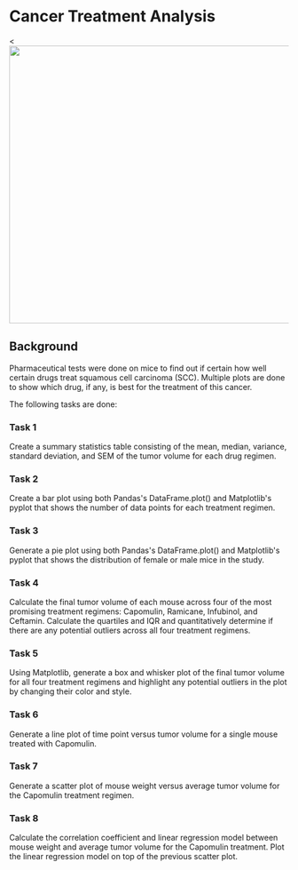 # Cancer Treatment Analysis 

<<img src="https://images.newscientist.com/wp-content/uploads/2019/06/06165424/c0462719-cervical_cancer_cell_sem-spl.jpg?width=1200"  width="1000" height="500">


## Background 

Pharmaceutical tests were done on mice to find out if certain how well certain drugs treat squamous cell carcinoma (SCC). Multiple plots are done to show which drug, if any, is best for the treatment of this cancer. 

The following tasks are done: 

### Task 1 

Create a summary statistics table consisting of the mean, median, variance, standard deviation, and SEM of the tumor volume for each drug regimen.


### Task 2 

Create a bar plot using both Pandas's DataFrame.plot() and Matplotlib's pyplot that shows the number of data points for each treatment regimen.


### Task 3 

Generate a pie plot using both Pandas's DataFrame.plot() and Matplotlib's pyplot that shows the distribution of female or male mice in the study.


### Task 4 

Calculate the final tumor volume of each mouse across four of the most promising treatment regimens: Capomulin, Ramicane, Infubinol, and Ceftamin. Calculate the quartiles and IQR and quantitatively determine if there are any potential outliers across all four treatment regimens.


### Task 5

Using Matplotlib, generate a box and whisker plot of the final tumor volume for all four treatment regimens and highlight any potential outliers in the plot by changing their color and style.


### Task 6 

Generate a line plot of time point versus tumor volume for a single mouse treated with Capomulin.


### Task 7 

Generate a scatter plot of mouse weight versus average tumor volume for the Capomulin treatment regimen.


### Task 8

Calculate the correlation coefficient and linear regression model between mouse weight and average tumor volume for the Capomulin treatment. Plot the linear regression model on top of the previous scatter plot.
